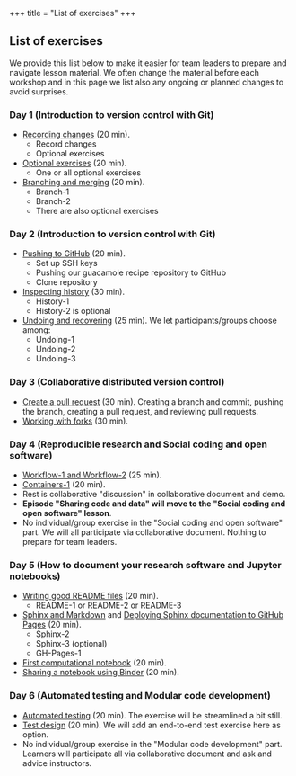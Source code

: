 +++
title = "List of exercises"
+++

## List of exercises

We provide this list below to make it easier for team leaders to prepare and navigate
lesson material.  We often change the material before each workshop and in this
page we list also any ongoing or planned changes to avoid surprises.


### Day 1 (Introduction to version control with Git)

- [Recording changes](https://coderefinery.github.io/git-intro/basics/#exercise-record-changes) (20 min).
   - Record changes
   - Optional exercises
- [Optional exercises](https://coderefinery.github.io/git-intro/basics/#optional-exercises-comparing-changes) (20 min).
   - One or all optional exercises
- [Branching and merging](https://coderefinery.github.io/git-intro/branches/#exercise-create-and-commit-to-branches) (20 min).
   - Branch-1
   - Branch-2
   - There are also optional exercises


### Day 2 (Introduction to version control with Git)

- [Pushing to GitHub](https://coderefinery.github.io/git-intro/remotes/) (20 min).
   - Set up SSH keys
   - Pushing our guacamole recipe repository to GitHub
   - Clone repository
- [Inspecting history](https://coderefinery.github.io/git-intro/archaeology/) (30 min).
   - History-1
   - History-2 is optional
- [Undoing and recovering](https://coderefinery.github.io/git-intro/recovering/) (25 min). We let participants/groups choose among:
   - Undoing-1
   - Undoing-2
   - Undoing-3


### Day 3 (Collaborative distributed version control)

- [Create a pull request](https://coderefinery.github.io/git-collaborative/centralized/#exercise-preparation) (30 min).
  Creating a branch and commit, pushing the branch, creating a pull request, and reviewing pull requests.
- [Working with forks](https://coderefinery.github.io/git-collaborative/distributed/#exercise-preparation) (30 min).


### Day 4 (Reproducible research and Social coding and open software)

- [Workflow-1 and Workflow-2](https://coderefinery.github.io/reproducible-research/workflow-management/#exercise) (25 min).
- [Containers-1](https://coderefinery.github.io/reproducible-research/environments/#exercises) (20 min).
- Rest is collaborative "discussion" in collaborative document and demo.
- **Episode "Sharing code and data" will move to the "Social coding and open software" lesson**.
- No individual/group exercise in the "Social coding and open software" part. We will all participate via collaborative document.
  Nothing to prepare for team leaders.


### Day 5 (How to document your research software and Jupyter notebooks)

- [Writing good README files](https://coderefinery.github.io/documentation/writing-readme-files/) (20 min).
   - README-1 or README-2 or README-3
- [Sphinx and Markdown](https://coderefinery.github.io/documentation/sphinx/) and
  [Deploying Sphinx documentation to GitHub Pages](https://coderefinery.github.io/documentation/gh_workflow/) (20 min).
   - Sphinx-2
   - Sphinx-3 (optional)
   - GH-Pages-1
- [First computational notebook](https://coderefinery.github.io/jupyter/first-notebook/#an-example-computational-notebook) (20 min).
- [Sharing a notebook using Binder](https://coderefinery.github.io/jupyter/sharing/) (20 min).


### Day 6 (Automated testing and Modular code development)

- [Automated testing](https://coderefinery.github.io/testing/continuous-integration/) (20 min). The exercise will be streamlined a bit still.
- [Test design](https://coderefinery.github.io/testing/test-design/) (20 min). We will add an end-to-end test exercise here as option.
- No individual/group exercise in the "Modular code development" part. Learners will
  participate all via collaborative document and ask and advice instructors.
